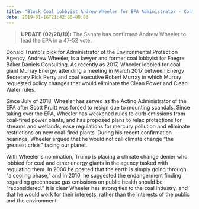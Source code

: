 ```yaml
---
title: "Block Coal Lobbyist Andrew Wheeler for EPA Administrator - Confirmed"
date: 2019-01-16T21:42:00-08:00
---
```

>**UPDATE (02/28/19):** The Senate has confirmed Andrew Wheeler to lead the EPA in a 47-52 vote.  

Donald Trump's pick for Administrator of the Environmental Protection Agency, Andrew Wheeler, is a lawyer and former coal lobbyist for Faegre Baker Daniels Consulting. As recently as 2017, Wheeler lobbied for coal giant Murray Energy, attending a meeting in March 2017 between Energy Secretary Rick Perry and coal executive Robert Murray in which Murray requested policy changes that would eliminate the Clean Power and Clean Water rules.

Since July of 2018, Wheeler has served as the Acting Administrator of the EPA after Scott Pruitt was forced to resign due to mounting scandals. Since taking over the EPA, Wheeler has weakened rules to curb emissions from coal-fired power plants, and has proposed plans to relax protections for streams and wetlands, ease regulations for mercury pollution and eliminate restrictions on new coal-fired plants. During his recent confirmation hearings, Wheeler argued that he would not call climate change “the greatest crisis” facing our planet. 

With Wheeler's nomination, Trump is placing a climate change denier who lobbied for coal and other energy giants in the agency tasked with regulating them. In 2006 he posited that the earth is simply going through “a cooling phase,” and in 2010, he suggested the endangerment finding regarding greenhouse gas emissions on public health should be “reconsidered.” It is clear Wheeler has strong ties to the coal industry, and that he would work for their interests, rather than the interests of the public and the environment.
